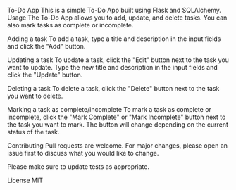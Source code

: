 To-Do App
This is a simple To-Do App built using Flask and SQLAlchemy.
Usage
The To-Do App allows you to add, update, and delete tasks. You can also mark tasks as complete or incomplete.

Adding a task
To add a task, type a title and description in the input fields and click the "Add" button.

Updating a task
To update a task, click the "Edit" button next to the task you want to update. Type the new title and description in the input fields and click the "Update" button.

Deleting a task
To delete a task, click the "Delete" button next to the task you want to delete.

Marking a task as complete/incomplete
To mark a task as complete or incomplete, click the "Mark Complete" or "Mark Incomplete" button next to the task you want to mark. The button will change depending on the current status of the task.

Contributing
Pull requests are welcome. For major changes, please open an issue first to discuss what you would like to change.

Please make sure to update tests as appropriate.

License
MIT